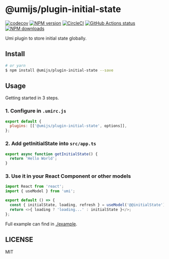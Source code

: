 # @umijs/plugin-initial-state

[![codecov](https://codecov.io/gh/umijs/plugin-initial-state/branch/master/graph/badge.svg)](https://codecov.io/gh/umijs/plugin-initial-state)
[![NPM version](https://img.shields.io/npm/v/@umijs/plugin-initial-state.svg?style=flat)](https://npmjs.org/package/@umijs/plugin-initial-state)
[![CircleCI](https://circleci.com/gh/umijs/plugin-initial-state/tree/master.svg?style=svg)](https://circleci.com/gh/umijs/plugin-initial-state/tree/master)
[![GitHub Actions status](https://github.com/umijs/plugin-initial-state/workflows/Node%20CI/badge.svg)](https://github.com/umijs/plugin-initial-state)
[![NPM downloads](http://img.shields.io/npm/dm/@umijs/plugin-initial-state.svg?style=flat)](https://npmjs.org/package/@umijs/plugin-initial-state)

Umi plugin to store initial state globally.

## Install

```bash
# or yarn
$ npm install @umijs/plugin-initial-state --save
```

## Usage

Getting started in 3 steps.

### 1. Configure in `.umirc.js`

```js
export default {
  plugins: [['@umijs/plugin-initial-state', options]],
};
```

### 2. Add getInitialState into `src/app.ts`

```js
export async function getInitialState() {
  return 'Hello World';
}
```

### 3. Use it in your React Component or other models

```js
import React from 'react';
import { useModel } from 'umi';

export default () => {
  const { initialState, loading, refresh } = useModel('@@initialState');
  return <>{ loading ? 'loading...' : initialState }</>;
};
```

Full example can find in [./example](https://github.com/umijs/plugin-initial-state/tree/master/example).

## LICENSE

MIT
